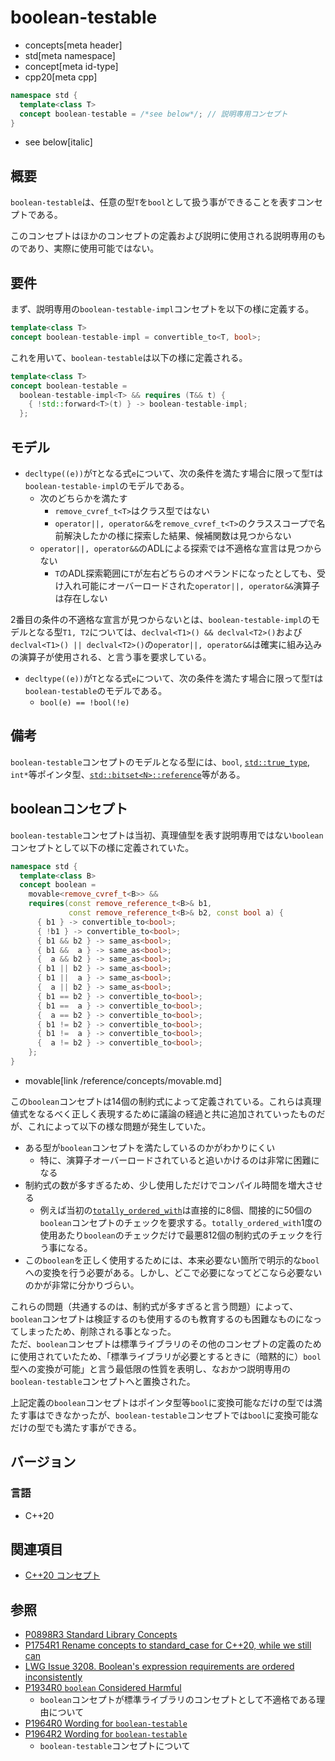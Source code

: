 # boolean-testable
* concepts[meta header]
* std[meta namespace]
* concept[meta id-type]
* cpp20[meta cpp]

```cpp
namespace std {
  template<class T>
  concept boolean-testable = /*see below*/; // 説明専用コンセプト
}
```
* see below[italic]

## 概要

`boolean-testable`は、任意の型`T`を`bool`として扱う事ができることを表すコンセプトである。

このコンセプトはほかのコンセプトの定義および説明に使用される説明専用のものであり、実際に使用可能ではない。

## 要件

まず、説明専用の`boolean-testable-impl`コンセプトを以下の様に定義する。

```cpp
template<class T>
concept boolean-testable-impl = convertible_to<T, bool>;
```

これを用いて、`boolean-testable`は以下の様に定義される。

```cpp
template<class T>
concept boolean-testable =
  boolean-testable-impl<T> && requires (T&& t) {
    { !std::forward<T>(t) } -> boolean-testable-impl;
  };
```

## モデル

- `decltype((e))`が`T`となる式`e`について、次の条件を満たす場合に限って型`T`は`boolean-testable-impl`のモデルである。
    - 次のどちらかを満たす
        - `remove_cvref_t<T>`はクラス型ではない
        - `operator||, operator&&`を`remove_cvref_t<T>`のクラススコープで名前解決したかの様に探索した結果、候補関数は見つからない
    - `operator||, operator&&`のADLによる探索では不適格な宣言は見つからない
        - `T`のADL探索範囲に`T`が左右どちらのオペランドになったとしても、受け入れ可能にオーバーロードされた`operator||, operator&&`演算子は存在しない

2番目の条件の不適格な宣言が見つからないとは、`boolean-testable-impl`のモデルとなる型`T1, T2`については、`declval<T1>() && declval<T2>()`および`declval<T1>() || declval<T2>()`の`operator||, operator&&`は確実に組み込みの演算子が使用される、と言う事を要求している。

- `decltype((e))`が`T`となる式`e`について、次の条件を満たす場合に限って型`T`は`boolean-testable`のモデルである。
    - `bool(e) == !bool(!e)`

## 備考

`boolean-testable`コンセプトのモデルとなる型には、`bool`, [`std::true_type`](/reference/type_traits/true_type.md), `int*`等ポインタ型、[`std::bitset<N>::reference`](https://cpprefjp.github.io/reference/bitset/bitset/reference.html)等がある。

## booleanコンセプト

`boolean-testable`コンセプトは当初、真理値型を表す説明専用ではない`boolean`コンセプトとして以下の様に定義されていた。

```cpp
namespace std {
  template<class B>
  concept boolean =
    movable<remove_cvref_t<B>> &&
    requires(const remove_reference_t<B>& b1,
             const remove_reference_t<B>& b2, const bool a) {
      { b1 } -> convertible_to<bool>;
      { !b1 } -> convertible_to<bool>;
      { b1 && b2 } -> same_as<bool>;
      { b1 &&  a } -> same_as<bool>;
      {  a && b2 } -> same_as<bool>;
      { b1 || b2 } -> same_as<bool>;
      { b1 ||  a } -> same_as<bool>;
      {  a || b2 } -> same_as<bool>;
      { b1 == b2 } -> convertible_to<bool>;
      { b1 ==  a } -> convertible_to<bool>;
      {  a == b2 } -> convertible_to<bool>;
      { b1 != b2 } -> convertible_to<bool>;
      { b1 !=  a } -> convertible_to<bool>;
      {  a != b2 } -> convertible_to<bool>;
    };
}
```
* movable[link /reference/concepts/movable.md]


この`boolean`コンセプトは14個の制約式によって定義されている。これらは真理値式をなるべく正しく表現するために議論の経過と共に追加されていったものだが、これによって以下の様な問題が発生していた。

- ある型が`boolean`コンセプトを満たしているのかがわかりにくい
    - 特に、演算子オーバーロードされていると追いかけるのは非常に困難になる
- 制約式の数が多すぎるため、少し使用しただけでコンパイル時間を増大させる
    - 例えば当初の[`totally_ordered_with`](/reference/concepts/totally_ordered.md)は直接的に8個、間接的に50個の`boolean`コンセプトのチェックを要求する。`totally_ordered_with`1度の使用あたり`boolean`のチェックだけで最悪812個の制約式のチェックを行う事になる。
- この`boolean`を正しく使用するためには、本来必要ない箇所で明示的な`bool`への変換を行う必要がある。しかし、どこで必要になってどこなら必要ないのかが非常に分かりづらい。

これらの問題（共通するのは、制約式が多すぎると言う問題）によって、`boolean`コンセプトは検証するのも使用するのも教育するのも困難なものになってしまったため、削除される事となった。  
ただ、`boolean`コンセプトは標準ライブラリのその他のコンセプトの定義のために使用されていたため、「標準ライブラリが必要とするときに（暗黙的に）`bool`型への変換が可能」と言う最低限の性質を表明し、なおかつ説明専用の`boolean-testable`コンセプトへと置換された。

上記定義の`boolean`コンセプトはポインタ型等`bool`に変換可能なだけの型では満たす事はできなかったが、`boolean-testable`コンセプトでは`bool`に変換可能なだけの型でも満たす事ができる。

## バージョン
### 言語
- C++20

## 関連項目

- [C++20 コンセプト](/lang/cpp20/concepts.md)

## 参照

- [P0898R3 Standard Library Concepts](http://www.open-std.org/jtc1/sc22/wg21/docs/papers/2018/p0898r3.pdf)
- [P1754R1 Rename concepts to standard_case for C++20, while we still can](http://www.open-std.org/jtc1/sc22/wg21/docs/papers/2019/p1754r1.pdf)
- [LWG Issue 3208. Boolean's expression requirements are ordered inconsistently](https://wg21.cmeerw.net/lwg/issue3208)
- [P1934R0 `boolean` Considered Harmful](http://www.open-std.org/jtc1/sc22/wg21/docs/papers/2019/p1934r0.pdf)
    - `boolean`コンセプトが標準ライブラリのコンセプトとして不適格である理由について
- [P1964R0 Wording for `boolean-testable`](http://www.open-std.org/jtc1/sc22/wg21/docs/papers/2019/p1964r0.html)
- [P1964R2 Wording for `boolean-testable`](http://www.open-std.org/jtc1/sc22/wg21/docs/papers/2020/p1964r2.html)
    - `boolean-testable`コンセプトについて
